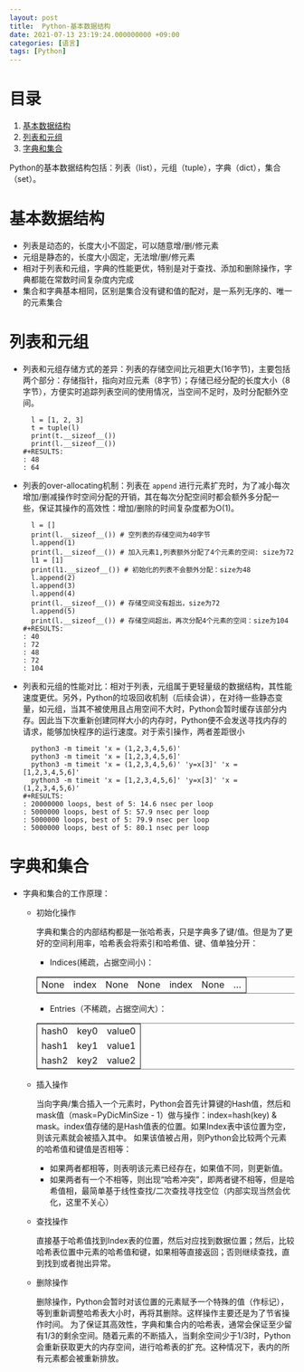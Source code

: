 ```yaml
---
layout: post
title:  Python-基本数据结构
date: 2021-07-13 23:19:24.000000000 +09:00
categories: [语言]
tags: [Python]
---
```

# 目录

1.  [基本数据结构](#org011517e)
2.  [列表和元组](#org9a509e8)
3.  [字典和集合](#org571986f)

Python的基本数据结构包括：列表（list），元组（tuple），字典（dict），集合（set）。


<a id="org011517e"></a>

# 基本数据结构

-   列表是动态的，长度大小不固定，可以随意增/删/修元素
-   元组是静态的，长度大小固定，无法增/删/修元素
-   相对于列表和元组，字典的性能更优，特别是对于查找、添加和删除操作，字典都能在常数时间复杂度内完成
-   集合和字典基本相同，区别是集合没有键和值的配对，是一系列无序的、唯一的元素集合


<a id="org9a509e8"></a>

# 列表和元组

-   列表和元组存储方式的差异：列表的存储空间比元祖更大(16字节)，主要包括两个部分：存储指针，指向对应元素（8字节）；存储已经分配的长度大小（8字节），方便实时追踪列表空间的使用情况，当空间不足时，及时分配额外空间。

          l = [1, 2, 3]
          t = tuple(l)
          print(t.__sizeof__())
          print(l.__sizeof__())
        #+RESULTS:
        : 48
        : 64

-   列表的over-allocating机制：列表在 `append` 进行元素扩充时，为了减小每次增加/删减操作时空间分配的开销，其在每次分配空间时都会额外多分配一些，保证其操作的高效性：增加/删除的时间复杂度都为O(1)。

          l = []
          print(l.__sizeof__()) # 空列表的存储空间为40字节
          l.append(1)
          print(l.__sizeof__()) # 加入元素1,列表额外分配了4个元素的空间: size为72
          l1 = [1]
          print(l1.__sizeof__()) # 初始化的列表不会额外分配：size为48
          l.append(2)
          l.append(3)
          l.append(4)
          print(l.__sizeof__()) # 存储空间没有超出，size为72
          l.append(5)
          print(l.__sizeof__()) # 存储空间超出，再次分配4个元素的空间：size为104
        #+RESULTS:
        : 40
        : 72
        : 48
        : 72
        : 104

-   列表和元组的性能对比：相对于列表，元组属于更轻量级的数据结构，其性能速度更优。另外，Python的垃圾回收机制（后续会讲），在对待一些静态变量，如元组，当其不被使用且占用空间不大时，Python会暂时缓存该部分内存。因此当下次重新创建同样大小的内存时，Python便不会发送寻找内存的请求，能够加快程序的运行速度。对于索引操作，两者差距很小

          python3 -m timeit 'x = (1,2,3,4,5,6)'
          python3 -m timeit 'x = [1,2,3,4,5,6]'
          python3 -m timeit 'x = (1,2,3,4,5,6)' 'y=x[3]' 'x = [1,2,3,4,5,6]'
          python3 -m timeit 'x = [1,2,3,4,5,6]' 'y=x[3]' 'x = (1,2,3,4,5,6)'
        #+RESULTS:
        : 20000000 loops, best of 5: 14.6 nsec per loop
        : 5000000 loops, best of 5: 57.9 nsec per loop
        : 5000000 loops, best of 5: 79.9 nsec per loop
        : 5000000 loops, best of 5: 80.1 nsec per loop


<a id="org571986f"></a>

# 字典和集合

-   字典和集合的工作原理：
    -   初始化操作

        字典和集合的内部结构都是一张哈希表，只是字典多了键/值。但是为了更好的空间利用率，哈希表会将索引和哈希值、键、值单独分开：

        -   Indices(稀疏，占据空间小)：

        <table border="2" cellspacing="0" cellpadding="6" rules="groups" frame="hsides">


        <colgroup>
        <col  class="org-left" />

        <col  class="org-left" />

        <col  class="org-left" />

        <col  class="org-left" />

        <col  class="org-left" />

        <col  class="org-left" />

        <col  class="org-left" />
        </colgroup>
        <tbody>
        <tr>
        <td class="org-left">None</td>
        <td class="org-left">index</td>
        <td class="org-left">None</td>
        <td class="org-left">None</td>
        <td class="org-left">index</td>
        <td class="org-left">None</td>
        <td class="org-left">&#x2026;</td>
        </tr>
        </tbody>
        </table>

        -   Entries（不稀疏，占据空间大）：

        <table border="2" cellspacing="0" cellpadding="6" rules="groups" frame="hsides">


        <colgroup>
        <col  class="org-left" />

        <col  class="org-left" />

        <col  class="org-left" />
        </colgroup>
        <tbody>
        <tr>
        <td class="org-left">hash0</td>
        <td class="org-left">key0</td>
        <td class="org-left">value0</td>
        </tr>


        <tr>
        <td class="org-left">hash1</td>
        <td class="org-left">key1</td>
        <td class="org-left">value1</td>
        </tr>


        <tr>
        <td class="org-left">hash2</td>
        <td class="org-left">key2</td>
        <td class="org-left">value2</td>
        </tr>
        </tbody>
        </table>
    -   插入操作

        当向字典/集合插入一个元素时，Python会首先计算键的Hash值，然后和mask值（mask=PyDicMinSize - 1）做与操作：index=hash(key) & mask。index值存储的是Hash值表的位置。如果Index表中该位置为空，则该元素就会被插入其中。
        如果该值被占用，则Python会比较两个元素的哈希值和键值是否相等：
        -   如果两者都相等，则表明该元素已经存在，如果值不同，则更新值。
        -   如果两者有一个不相等，则出现“哈希冲突”，即两者键不相等，但是哈希值相，最简单基于线性查找/二次查找寻找空位（内部实现当然会优化，这里不关心）
    -   查找操作

        直接基于哈希值找到Index表的位置，然后对应找到数据位置；然后，比较哈希表位置中元素的哈希值和键，如果相等直接返回；否则继续查找，直到找到或者抛出异常。
    -   删除操作

        删除操作，Python会暂时对该位置的元素赋予一个特殊的值（作标记），等到重新调整哈希表大小时，再将其删除。这样操作主要还是为了节省操作时间。
        为了保证其高效性，字典和集合内的哈希表，通常会保证至少留有1/3的剩余空间。随着元素的不断插入，当剩余空间少于1/3时，Python会重新获取更大的内存空间，进行哈希表的扩充。这种情况下，表内的所有元素都会被重新排放。
